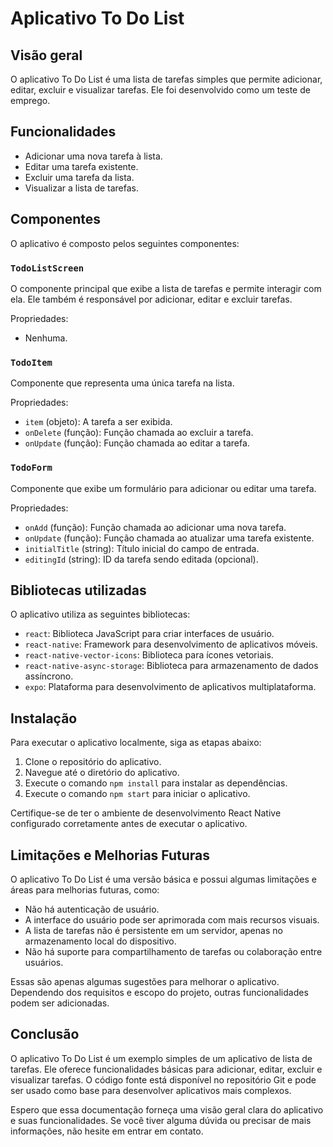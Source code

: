 # Aplicativo To Do List

## Visão geral
O aplicativo To Do List é uma lista de tarefas simples que permite adicionar, editar, excluir e visualizar tarefas. Ele foi desenvolvido como um teste de emprego.

## Funcionalidades
- Adicionar uma nova tarefa à lista.
- Editar uma tarefa existente.
- Excluir uma tarefa da lista.
- Visualizar a lista de tarefas.

## Componentes
O aplicativo é composto pelos seguintes componentes:

### `TodoListScreen`
O componente principal que exibe a lista de tarefas e permite interagir com ela. Ele também é responsável por adicionar, editar e excluir tarefas.

Propriedades:
- Nenhuma.

### `TodoItem`
Componente que representa uma única tarefa na lista.

Propriedades:
- `item` (objeto): A tarefa a ser exibida.
- `onDelete` (função): Função chamada ao excluir a tarefa.
- `onUpdate` (função): Função chamada ao editar a tarefa.

### `TodoForm`
Componente que exibe um formulário para adicionar ou editar uma tarefa.

Propriedades:
- `onAdd` (função): Função chamada ao adicionar uma nova tarefa.
- `onUpdate` (função): Função chamada ao atualizar uma tarefa existente.
- `initialTitle` (string): Título inicial do campo de entrada.
- `editingId` (string): ID da tarefa sendo editada (opcional).

## Bibliotecas utilizadas
O aplicativo utiliza as seguintes bibliotecas:

- `react`: Biblioteca JavaScript para criar interfaces de usuário.
- `react-native`: Framework para desenvolvimento de aplicativos móveis.
- `react-native-vector-icons`: Biblioteca para ícones vetoriais.
- `react-native-async-storage`: Biblioteca para armazenamento de dados assíncrono.
- `expo`: Plataforma para desenvolvimento de aplicativos multiplataforma.
 

## Instalação
Para executar o aplicativo localmente, siga as etapas abaixo:

1. Clone o repositório do aplicativo.
2. Navegue até o diretório do aplicativo.
3. Execute o comando `npm install` para instalar as dependências.
4. Execute o comando `npm start` para iniciar o aplicativo.

Certifique-se de ter o ambiente de desenvolvimento React Native configurado corretamente antes de executar o aplicativo.

## Limitações e Melhorias Futuras
O aplicativo To Do List é uma versão básica e possui algumas limitações e áreas para melhorias futuras, como:

- Não há autenticação de usuário.
- A interface do usuário pode ser aprimorada com mais recursos visuais.
- A lista de tarefas não é persistente em um servidor, apenas no armazenamento local do dispositivo.
- Não há suporte para compartilhamento de tarefas ou colaboração entre usuários.

Essas são apenas algumas sugestões para melhorar o aplicativo. Dependendo dos requisitos e escopo do projeto, outras funcionalidades podem ser adicionadas.

## Conclusão
O aplicativo To Do List é um exemplo simples de um aplicativo de lista de tarefas. Ele oferece funcionalidades básicas para adicionar, editar, excluir e visualizar tarefas. O código fonte está disponível no repositório Git e pode ser usado como base para desenvolver aplicativos mais complexos.

Espero que essa documentação forneça uma visão geral clara do aplicativo e suas funcionalidades. Se você tiver alguma dúvida ou precisar de mais informações, não hesite em entrar em contato.
